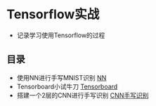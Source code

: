 # Tensorflow实战

- 记录学习使用Tensorflow的过程

## 目录
- 使用NN进行手写MNIST识别
[NN](https://github.com/Ruinhuang/Tensorflow/tree/master/NN)
- Tensorboard小试牛刀
[Tensorboard](https://github.com/Ruinhuang/Tensorflow/tree/master/tensorboard)
- 搭建一个2层的CNN进行手写识别
[CNN手写识别](https://github.com/Ruinhuang/Tensorflow/tree/master/CNN)
